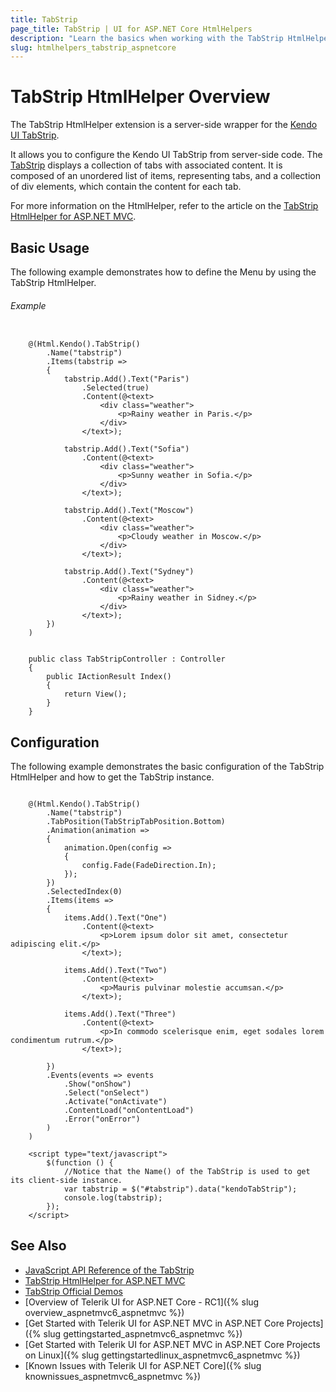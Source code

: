 ```yaml
---
title: TabStrip
page_title: TabStrip | UI for ASP.NET Core HtmlHelpers
description: "Learn the basics when working with the TabStrip HtmlHelper for ASP.NET Core (MVC 6 or ASP.NET Core MVC)."
slug: htmlhelpers_tabstrip_aspnetcore
---
```


# TabStrip HtmlHelper Overview

The TabStrip HtmlHelper extension is a server-side wrapper for the [Kendo UI TabStrip](http://demos.telerik.com/kendo-ui/tabstrip/index).

It allows you to configure the Kendo UI TabStrip from server-side code. The [TabStrip](http://docs.telerik.com/kendo-ui/controls/navigation/tabstrip/overview) displays a collection of tabs with associated content. It is composed of an unordered list of items, representing tabs, and a collection of div elements, which contain the content for each tab.

For more information on the HtmlHelper, refer to the article on the [TabStrip HtmlHelper for ASP.NET MVC](http://docs.telerik.com/aspnet-mvc/helpers/tabstrip/overview).

## Basic Usage

The following example demonstrates how to define the Menu by using the TabStrip HtmlHelper.

###### Example

```tab-Razor
    
    @(Html.Kendo().TabStrip()
        .Name("tabstrip")         
        .Items(tabstrip =>
        {
            tabstrip.Add().Text("Paris")
                .Selected(true)
                .Content(@<text>
                    <div class="weather">           
                        <p>Rainy weather in Paris.</p>
                    </div>
                </text>);

            tabstrip.Add().Text("Sofia")
                .Content(@<text>
                    <div class="weather">         
                        <p>Sunny weather in Sofia.</p>
                    </div>            
                </text>);

            tabstrip.Add().Text("Moscow")
                .Content(@<text>
                    <div class="weather">                   
                        <p>Cloudy weather in Moscow.</p>
                    </div>             
                </text>);

            tabstrip.Add().Text("Sydney")
                .Content(@<text>
                    <div class="weather">                     
                        <p>Rainy weather in Sidney.</p>
                    </div>              
                </text>);
        })
    )

```

```tab-Controller

    public class TabStripController : Controller
    {
        public IActionResult Index()
        {
            return View();
        }
    }

```

## Configuration

The following example demonstrates the basic configuration of the TabStrip HtmlHelper and how to get the TabStrip instance.

```tab-Razor

    @(Html.Kendo().TabStrip()
        .Name("tabstrip")
        .TabPosition(TabStripTabPosition.Bottom)
        .Animation(animation =>
        {
            animation.Open(config =>
            {
                config.Fade(FadeDirection.In);
            });
        })
        .SelectedIndex(0)
        .Items(items =>
        {
            items.Add().Text("One")
                .Content(@<text>
                    <p>Lorem ipsum dolor sit amet, consectetur adipiscing elit.</p>
                </text>);

            items.Add().Text("Two")
                .Content(@<text>
                    <p>Mauris pulvinar molestie accumsan.</p>
                </text>);

            items.Add().Text("Three")
                .Content(@<text>
                    <p>In commodo scelerisque enim, eget sodales lorem condimentum rutrum.</p>
                </text>);

        })
        .Events(events => events
            .Show("onShow")
            .Select("onSelect")
            .Activate("onActivate")
            .ContentLoad("onContentLoad")
            .Error("onError")
        )
    )

    <script type="text/javascript">
        $(function () {
            //Notice that the Name() of the TabStrip is used to get its client-side instance.
            var tabstrip = $("#tabstrip").data("kendoTabStrip");
            console.log(tabstrip);
        });
    </script>

```

## See Also

* [JavaScript API Reference of the TabStrip](http://docs.telerik.com/kendo-ui/api/javascript/ui/tabstrip)
* [TabStrip HtmlHelper for ASP.NET MVC](http://docs.telerik.com/aspnet-mvc/helpers/tabstrip/overview)
* [TabStrip Official Demos](http://demos.telerik.com/aspnet-core/tabstrip/index)
* [Overview of Telerik UI for ASP.NET Core - RC1]({% slug overview_aspnetmvc6_aspnetmvc %})
* [Get Started with Telerik UI for ASP.NET MVC in ASP.NET Core Projects]({% slug gettingstarted_aspnetmvc6_aspnetmvc %})
* [Get Started with Telerik UI for ASP.NET MVC in ASP.NET Core Projects on Linux]({% slug gettingstartedlinux_aspnetmvc6_aspnetmvc %})
* [Known Issues with Telerik UI for ASP.NET Core]({% slug knownissues_aspnetmvc6_aspnetmvc %})